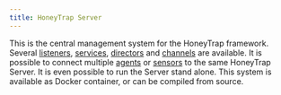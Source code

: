 ```yaml
---
title: HoneyTrap Server
---
```


This is the central management system for the HoneyTrap framework. Several [listeners](/docs/concepts/objects/listeners/), [services](/docs/concepts/objects/services/), [directors](/docs/concepts/objects/directors/) and [channels](/docs/concepts/objects/channels/) are available. It is possible to connect multiple [agents]() or [sensors]() to the same HoneyTrap Server. It is even possible to run the Server stand alone. This system is available as Docker container, or can be compiled from source.
